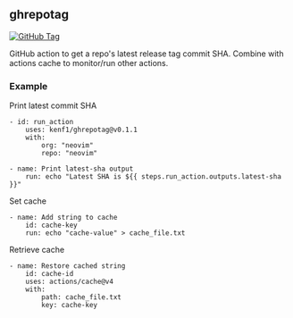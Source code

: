## ghrepotag

[![GitHub Tag](https://img.shields.io/github/v/tag/kenf1/ghrepotag)](https://github.com/kenf1/ghrepotag/tags)

GitHub action to get a repo's latest release tag commit SHA. Combine with actions cache to monitor/run other actions.

### Example

Print latest commit SHA

```
- id: run_action
    uses: kenf1/ghrepotag@v0.1.1
    with:
        org: "neovim"
        repo: "neovim"

- name: Print latest-sha output
    run: echo "Latest SHA is ${{ steps.run_action.outputs.latest-sha }}"
```

Set cache

```
- name: Add string to cache
    id: cache-key
    run: echo "cache-value" > cache_file.txt
```

Retrieve cache

```
- name: Restore cached string
    id: cache-id
    uses: actions/cache@v4
    with:
        path: cache_file.txt
        key: cache-key
```

